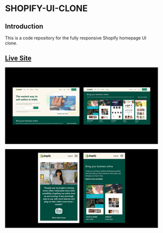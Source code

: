 # SHOPIFY-UI-CLONE

## Introduction

This is a code repository for the fully responsive Shopify homepage UI clone.

## [Live Site](https://shopify-web.netlify.app/)

![Live-site-screenshot](screenshots/Screenshot-1.png)

![Live-site-screenshot](screenshots/Screenshot-2.png)
